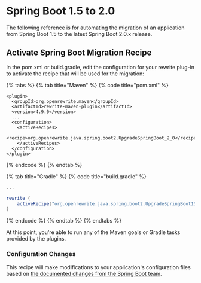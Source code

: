 # Spring Boot 1.5 to 2.0

The following reference is for automating the migration of an application from Spring Boot 1.5 to the latest Spring Boot 2.0.x release.  

## Activate Spring Boot Migration Recipe

In the pom.xml or build.gradle, edit the configuration for your rewrite plug-in to activate the recipe that will be used for the migration:

{% tabs %}
{% tab title="Maven" %}
{% code title="pom.xml" %}
```markup
<plugin>
  <groupId>org.openrewrite.maven</groupId>
  <artifactId>rewrite-maven-plugin</artifactId>
  <version>4.9.0</version>
  ...
  <configuration>
    <activeRecipes>
      <recipe>org.openrewrite.java.spring.boot2.UpgradeSpringBoot_2_0</recipe>
    </activeRecipes>
  </configuration>
</plugin>
```
{% endcode %}
{% endtab %}

{% tab title="Gradle" %}
{% code title="build.gradle" %}
```groovy
...

rewrite {
    activeRecipe("org.openrewrite.java.spring.boot2.UpgradeSpringBoot15to20")
}
```
{% endcode %}
{% endtab %}
{% endtabs %}

At this point, you're able to run any of the Maven goals or Gradle tasks provided by the plugins.

### Configuration Changes

This recipe will make modifications to your application's configuration files based on [the documented changes from the Spring Boot team](https://github.com/spring-projects/spring-boot/wiki/Spring-Boot-2.0-Configuration-Changelog).



